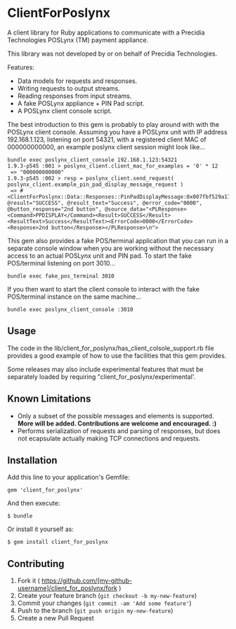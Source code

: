 # ClientForPoslynx

A client library for Ruby applications to communicate with a
Precidia Technologies POSLynx (TM) payment appliance.

This library was not developed by or on behalf of Precidia
Technologies.

Features:

* Data models for requests and responses.
* Writing requests to output streams.
* Reading responses from input streams.
* A fake POSLynx appliance + PIN Pad script.
* A POSLynx client console script.

The best introduction to this gem is probably to play around with
with the POSLynx client console.  Assuming you have a POSLynx
unit with IP address 192.168.1.123, listening on port 54321, with
a registered client MAC of 000000000000, an example poslynx
client session might look like...

    bundle exec poslynx_client_console 192.168.1.123:54321
    1.9.3-p545 :001 > poslynx_client.client_mac_for_examples = '0' * 12
     => "000000000000"
    1.9.3-p545 :002 > resp = poslynx_client.send_request( poslynx_client.example_pin_pad_display_message_request )
     => #<ClientForPoslynx::Data::Responses::PinPadDisplayMessage:0x007fbf529a17f8 @result="SUCCESS", @result_text="Success", @error_code="0000", @button_response="2nd button", @source_data="<PLResponse><Command>PPDISPLAY</Command><Result>SUCCESS</Result><ResultText>Success</ResultText><ErrorCode>0000</ErrorCode><Response>2nd button</Response></PLResponse>\n">

This gem also provides a fake POS/terminal application that you
can run in a separate console window when you are working without
the necessary access to an actual POSLynx unit and PIN pad.  To
start the fake POS/terminal listening on port 3010...

    bundle exec fake_pos_terminal 3010

If you then want to start the client console to interact with the
fake POS/terminal instance on the same machine...

    bundle exec poslynx_client_console :3010

## Usage

The code in the
lib/client_for_poslynx/has_client_colsole_support.rb file
provides a good example of how to use the facilities that this
gem provides.

Some releases may also include experimental features that must
be separately loaded by requiring "client_for_poslynx/experimental'.

## Known Limitations

* Only a subset of the possible messages and elements is supported.
  __More will be added. Contributions are welcome and encouraged. :)__
* Performs serialization of requests and parsing of responses, but
  does not ecapsulate actually making TCP connections and requests.

## Installation

Add this line to your application's Gemfile:

    gem 'client_for_poslynx'

And then execute:

    $ bundle

Or install it yourself as:

    $ gem install client_for_poslynx

## Contributing

1. Fork it ( https://github.com/[my-github-username]/client_for_poslynx/fork )
2. Create your feature branch (`git checkout -b my-new-feature`)
3. Commit your changes (`git commit -am 'Add some feature'`)
4. Push to the branch (`git push origin my-new-feature`)
5. Create a new Pull Request
